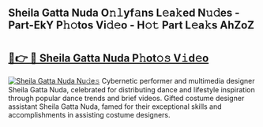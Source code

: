 ## Sheila Gatta Nuda O𝚗𝚕yf𝚊ns L𝚎a𝚔ed N𝚞𝚍es - Part-EkY P𝚑𝚘tos Vi𝚍𝚎o - H𝚘𝚝 Part L𝚎a𝚔s AhZoZ

# <h2><a href="http://kf89431.oniu.top/?m=Sheila+Gatta+Nuda">🔗👉 🔴 Sheila Gatta Nuda P𝚑ot𝚘𝚜 V𝚒d𝚎o</a></h2>

[![Sheila Gatta Nuda Nu𝚍e𝚜](https://i.imgur.com/0qMVB7G.gif)](http://kf89431.oniu.top/?m=Sheila+Gatta+Nuda)
Cybernetic performer and multimedia designer Sheila Gatta Nuda, celebrated for distributing dance and lifestyle inspiration through popular dance trends and brief videos. Gifted costume designer assistant Sheila Gatta Nuda, famed for their exceptional skills and accomplishments in assisting costume designers.  
